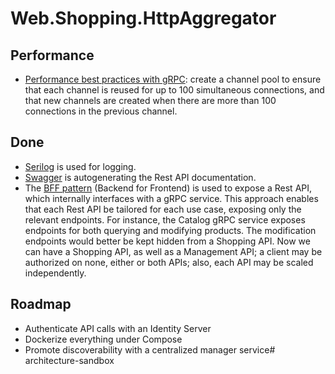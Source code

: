 ﻿# Web.Shopping.HttpAggregator

## Performance

* [Performance best practices with gRPC](https://docs.microsoft.com/en-us/aspnet/core/grpc/performance?view=aspnetcore-3.1): create a channel pool to ensure that each channel is reused for up to 100 simultaneous connections, and that new channels are created when there are more than 100 connections in the previous channel.

## Done

* [Serilog](https://github.com/serilog/serilog/wiki/Configuration-Basics) is used for logging.
* [Swagger](https://docs.microsoft.com/en-us/aspnet/core/tutorials/web-api-help-pages-using-swagger?view=aspnetcore-3.1) is autogenerating the Rest API documentation.
* The [BFF pattern](https://docs.microsoft.com/en-us/azure/architecture/patterns/backends-for-frontends) (Backend for Frontend) is used to expose a Rest API, which internally interfaces with a gRPC service. This approach enables that each Rest API be tailored for each use case, exposing only the relevant endpoints. For instance, the Catalog gRPC service exposes endpoints for both querying and modifying products. The modification endpoints would better be kept hidden from a Shopping API. Now we can have a Shopping API, as well as a Management API; a client may be authorized on none, either or both APIs; also, each API may be scaled independently.

## Roadmap

* Authenticate API calls with an Identity Server
* Dockerize everything under Compose
* Promote discoverability with a centralized manager service#   a r c h i t e c t u r e - s a n d b o x  
 